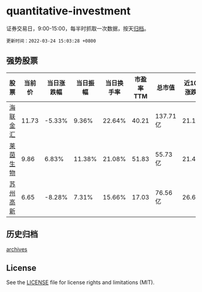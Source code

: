 # quantitative-investment

证券交易日，9:00-15:00，每半时抓取一次数据，按天[归档](archives)。

`更新时间：2022-03-24 15:03:28 +0800`

## 强势股票

|股票|当前价|当日涨跌幅|当日振幅|当日换手率|市盈率TTM|总市值|近10日涨跌幅|
|----|----|----|----|----|----|----|----|
|[海联金汇](https://xueqiu.com/S/SZ002537)|11.73|-5.33%|9.36%|22.64%|40.21|137.71亿|21.18%|
|[莱茵生物](https://xueqiu.com/S/SZ002166)|9.86|6.83%|11.38%|21.08%|51.83|55.73亿|21.43%|
|[苏州高新](https://xueqiu.com/S/SH600736)|6.65|-8.28%|7.31%|15.66%|17.03|76.56亿|26.67%|

## 历史归档

[archives](archives)

## License

See the [LICENSE](LICENSE) file for license rights and limitations (MIT).